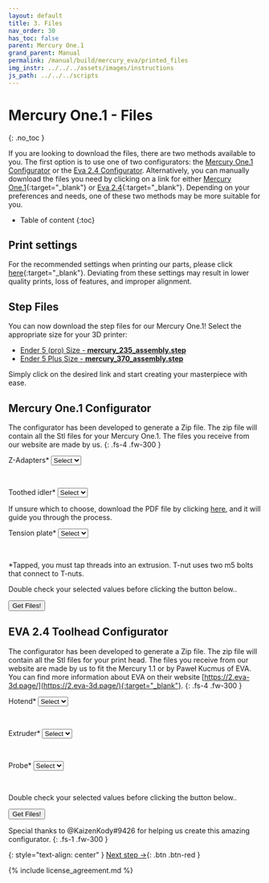 ```yaml
---
layout: default
title: 3. Files
nav_order: 30
has_toc: false
parent: Mercury One.1
grand_parent: Manual
permalink: /manual/build/mercury_eva/printed_files
img_instr: ../../../assets/images/instructions
js_path: ../../../scripts
---
```


# Mercury One.1 - Files
{: .no_toc }

If you are looking to download the files, there are two methods available to you. The first option is to use one of two configurators: the [Mercury One.1 Configurator](#mercury-one1-configurator) or the [Eva 2.4 Configurator](#eva-24-toolhead-configurator). Alternatively, you can manually download the files you need by clicking on a link for either [Mercury One.1](https://github.com/ZeroGDesign/docs/tree/gh-pages/docs/assets/stl/m1_1){:target="_blank"} or [Eva 2.4](https://github.com/ZeroGDesign/docs/tree/gh-pages/docs/assets/stl/eva2_4){:target="_blank"}. Depending on your preferences and needs, one of these two methods may be more suitable for you.

* Table of content
{:toc}

## Print settings

For the recommended settings when printing our parts, please click [here](/standard/print/settings){:target="_blank"}. Deviating from these settings may result in lower quality prints, loss of features, and improper alignment.

## Step Files

You can now download the step files for our Mercury One.1! Select the appropriate size for your 3D printer:

* <a href="../../../assets/stl/m1_1/mercury_235_assembly.step" download >Ender 5 (pro) Size - <b>mercury_235_assembly.step</b></a>
* <a href="../../../assets/stl/m1_1/mercury_370_assembly.step" download >Ender 5 Plus Size - <b>mercury_370_assembly.step</b></a>

Simply click on the desired link and start creating your masterpiece with ease.

<!-- Configurator Mercury One.1 -->
## Mercury One.1 Configurator

The configurator has been developed to generate a Zip file. The zip file will contain all the Stl files for your Mercury One.1. The files you receive from our website are made by us.
{: .fs-4 .fw-300 }

<div class="code-example" markdown="1">

<form action="post">

Z-Adapters*
<select class="list_dark" name="zadapter" id="zadapter">
    <option value="option0">Select</option>

</select><br/>

Toothed idler*
<select class="list_dark" name="tidler" id="tidler">
    <option value="option0">Select</option>
</select><br/>
<div class="fs-3 fw-300">If unsure which to choose, download the PDF file by clicking <a href="../../../assets/images/instructions/m1_1/spacer_instruction.pdf" download >here</a>, and it will guide you through the process.</div>

Tension plate* 
<select class="list_dark" name="tensionplate" id="tensionplate">
    <option value="option0">Select</option>

</select><br/>

<div class="fs-3 fw-300">*Tapped, you must tap threads into an extrusion. T-nut uses two m5 bolts that connect to T-nuts.</div>

<p class="fs-3 fw-300">Double check your selected values before clicking the button below..</p>

<button class="btn" onclick="zipAndDownload(getDocumentList('Mercury'), '../../../assets/stl/m1_1/' ,'Mercury');" type="submit"><i class="bi bi-cloud-arrow-down"></i> Get Files!</button>

<div class="status_text" id="progressMerc"></div>

</form>
</div>

<!-- End configurator Mercury One.1 -->

<!-- Configurators EVA 2.4 -->

## EVA 2.4 Toolhead Configurator

The configurator has been developed to generate a Zip file. The zip file will contain all the Stl files for your print head. The files you receive from our website are made by us to fit the Mercury 1.1 or by Paweł Kucmus of EVA. You can find more information about EVA on their website [https://2.eva-3d.page/](https://2.eva-3d.page/){:target="_blank"}.
{: .fs-4 .fw-300 }


<script src="{{page.js_path}}/file-saver.js" type="module"></script>
<script src="{{page.js_path}}/configurator_m1_1.js"></script>
<script src="{{page.js_path}}/jszip.min.js" type="module"></script>

<div class="code-example" markdown="1">

<form action="post">

Hotend* 
<select class="list_dark" name="hotend" id="hotend">
    <option value="option0">Select</option>

</select><br/>

Extruder* 
<select class="list_dark" name="extruder" id="extruder">
    <option value="option0">Select</option>

</select><br/>

Probe* 
<select class="list_dark" name="probe" id="probe">
    <option value="option0">Select</option>

</select><br/>

<p class="fs-3 fw-300">Double check your selected values before clicking the button below..</p>

<button class="btn" onclick="zipAndDownload(getDocumentList('Eva'), '../../../assets/stl/eva2_4/', 'Eva');" type="submit"><i class="bi bi-cloud-arrow-down"></i> Get Files!</button>

<div class="status_text" id="progressEVA"></div>

</form>

<script>
    window.addEventListener('load', function(event) {
        loadDataSet();
    });
</script>

</div>

<i class="bi bi-chat-square-text"></i> Special thanks to @KaizenKody#9426 for helping us create this amazing configurator.
{: .fs-1 .fw-300 }


<!-- End configurator EVA 2.4 -->

{: style="text-align: center" }
<span class="fs-8">
[Next step &rarr;](/manual/build/mercury_eva/empty_frame){: .btn .btn-red }
</span>

{% include license_agreement.md %}